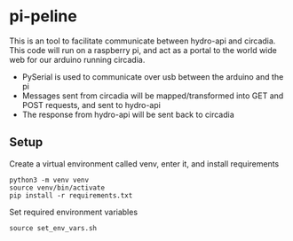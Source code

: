 # pi-peline

This is an tool to facilitate communicate between hydro-api and circadia. This code will run on a raspberry pi, and act as a portal to the world wide web for our arduino running circadia.

- PySerial is used to communicate over usb between the arduino and the pi
- Messages sent from circadia will be mapped/transformed into GET and POST requests, and sent to hydro-api
- The response from hydro-api will be sent back to circadia

## Setup
Create a virtual environment called venv, enter it, and install requirements
```
python3 -m venv venv
source venv/bin/activate
pip install -r requirements.txt
```
Set required environment variables
```
source set_env_vars.sh
```
